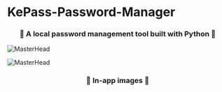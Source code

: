 # KePass-Password-Manager
 <h3 align="center"> 🔐 A local password management tool built with Python 🔐 </h3>
 
![MasterHead](https://cdn.discordapp.com/attachments/1296801162158407755/1299076310056046803/DALLE_2024-10-24_15.06.20_-_A_sharp_and_clean_version_of_a_simple_and_modern_logo_for_a_password_management_application_called_KePass._The_logo_retains_the_minimalist_design_wi.webp?ex=671be297&is=671a9117&hm=5c44a8c662b95eda8fdcc583b0543827ec336fc84f58a5695544f6431e4064ca&)


 ![MasterHead](https://cdn.discordapp.com/attachments/1296801162158407755/1299076312287285288/DALLE_2024-10-24_10.49.39_-_A_modern_and_minimalistic_logo_design_for_the_password_management_app_KEPASS._The_logo_should_focus_on_the_text_KEPASS_using_a_clean_and_bold_fon.webp?ex=671be298&is=671a9118&hm=53622b72ba77730ef8c9d8c2c8cae6f0251e9ede6cedc838b35a4e5a2f72209d&)

<h3 align="center"> 📸 In-app images 📸 </h3>
